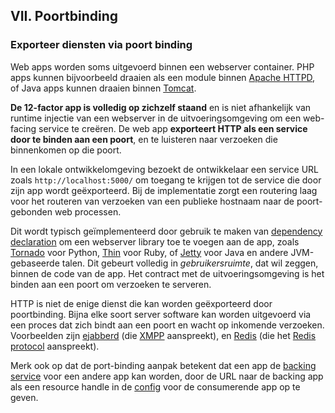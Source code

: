 ## VII. Poortbinding
### Exporteer diensten via poort binding

Web apps worden soms uitgevoerd binnen een webserver container. PHP apps kunnen bijvoorbeeld draaien als een module binnen [Apache HTTPD](http://httpd.apache.org/), of Java apps kunnen draaien binnen [Tomcat](http://tomcat.apache.org/).

**De 12-factor app is volledig op zichzelf staand** en is niet afhankelijk van runtime injectie van een webserver in de uitvoeringsomgeving om een web-facing service te creëren. De web app **exporteert HTTP als een service door te binden aan een poort**, en te luisteren naar verzoeken die binnenkomen op die poort.

In een lokale ontwikkelomgeving bezoekt de ontwikkelaar een service URL zoals `http://localhost:5000/` om toegang te krijgen tot de service die door zijn app wordt geëxporteerd. Bij de implementatie zorgt een routering laag voor het routeren van verzoeken van een publieke hostnaam naar de poort-gebonden web processen.

Dit wordt typisch geïmplementeerd door gebruik te maken van [dependency declaration](./dependencies) om een webserver library toe te voegen aan de app, zoals [Tornado](http://www.tornadoweb.org/) voor Python, [Thin](http://code.macournoyer.com/thin/) voor Ruby, of [Jetty](http://www.eclipse.org/jetty/) voor Java en andere JVM-gebaseerde talen. Dit gebeurt volledig in *gebruikersruimte*, dat wil zeggen, binnen de code van de app. Het contract met de uitvoeringsomgeving is het binden aan een poort om verzoeken te serveren.

HTTP is niet de enige dienst die kan worden geëxporteerd door poortbinding. Bijna elke soort server software kan worden uitgevoerd via een proces dat zich bindt aan een poort en wacht op inkomende verzoeken. Voorbeelden zijn [ejabberd](http://www.ejabberd.im/) (die [XMPP](http://xmpp.org/) aanspreekt), en [Redis](http://redis.io/) (die het [Redis protocol](http://redis.io/topics/protocol) aanspreekt).

Merk ook op dat de port-binding aanpak betekent dat een app de [backing service](./backing-services) voor een andere app kan worden, door de URL naar de backing app als een resource handle in de [config](./config) voor de consumerende app op te geven.